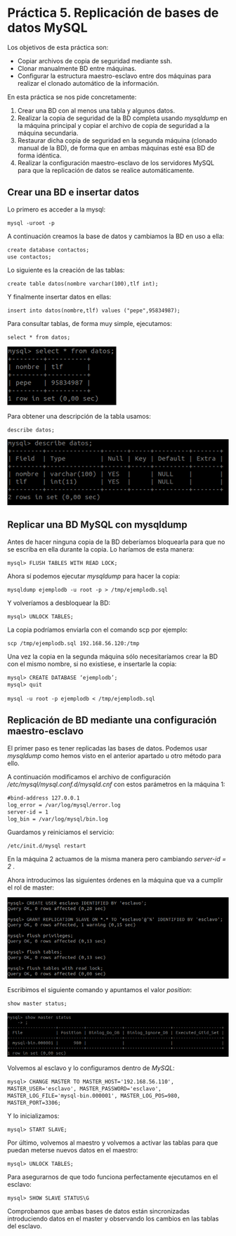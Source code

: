 # Práctica 5. Replicación de bases de datos MySQL

Los objetivos de esta práctica son:
* Copiar archivos de copia de seguridad mediante ssh. 
* Clonar manualmente BD entre máquinas. 
* Configurar la estructura maestro-esclavo entre dos máquinas para realizar el clonado automático de la información.

En esta práctica se nos pide concretamente:

1. Crear una BD con al menos una tabla y algunos datos. 
2. Realizar la copia de seguridad de la BD completa usando *mysqldump* en la máquina principal y copiar el archivo de copia de seguridad a la máquina secundaria. 
3. Restaurar dicha copia de seguridad en la segunda máquina (clonado manual de la BD), de forma que en ambas máquinas esté esa BD de forma idéntica. 
4. Realizar la configuración maestro-esclavo de los servidores MySQL para que la replicación de datos se realice automáticamente.

## Crear una BD e insertar datos

Lo primero es acceder a la mysql:

    mysql -uroot -p

A continuación creamos la base de datos y cambiamos la BD en uso a ella:

    create database contactos;
    use contactos;

Lo siguiente es la creación de las tablas:

    create table datos(nombre varchar(100),tlf int);

Y finalmente insertar datos en ellas:

    insert into datos(nombre,tlf) values ("pepe",95834987);

Para consultar tablas, de forma muy simple, ejecutamos:

    select * from datos;

![select](img/select.png)

Para obtener una descripción de la tabla usamos:

    describe datos;

![describe_datos](img/describe_datos.png)

## Replicar una BD MySQL con mysqldump

Antes de hacer ninguna copia de la BD deberíamos bloquearla para que no se escriba en ella durante la copia. Lo haríamos de esta manera:

    mysql> FLUSH TABLES WITH READ LOCK;

Ahora sí podemos ejecutar *mysqldump* para hacer la copia:

    mysqldump ejemplodb -u root -p > /tmp/ejemplodb.sql

Y volveríamos a desbloquear la BD:

    mysql> UNLOCK TABLES;

La copia podríamos enviarla con el comando scp por ejemplo:

    scp /tmp/ejemplodb.sql 192.168.56.120:/tmp

Una vez la copia en la segunda máquina sólo necesitaríamos crear la BD con el mismo nombre, si no existiese, e insertarle la copia:

    mysql> CREATE DATABASE ‘ejemplodb’; 
    mysql> quit
    
    mysql -u root -p ejemplodb < /tmp/ejemplodb.sql

## Replicación de BD mediante una configuración maestro-esclavo

El primer paso es tener replicadas las bases de datos. Podemos usar *mysqldump* como hemos visto en el anterior apartado u otro método para ello.

A continuación modificamos el archivo de configuración */etc/mysql/mysql.conf.d/mysqld.cnf* con estos parámetros en la máquina 1:

    #bind-address 127.0.0.1
    log_error = /var/log/mysql/error.log
    server-id = 1
    log_bin = /var/log/mysql/bin.log

Guardamos y reiniciamos el servicio:

    /etc/init.d/mysql restart

En la máquina 2 actuamos de la misma manera pero cambiando *server-id = 2* .

Ahora introducimos las siguientes órdenes en la máquina que va a cumplir el rol de master:

![esclavo](img/esclavo.png)

Escribimos el siguiente comando y apuntamos el valor *position*:

    show master status;
![master](img/master.png)

Volvemos al esclavo y lo configuramos dentro de *MySQL*:

    mysql> CHANGE MASTER TO MASTER_HOST='192.168.56.110', MASTER_USER='esclavo', MASTER_PASSWORD='esclavo', MASTER_LOG_FILE='mysql-bin.000001', MASTER_LOG_POS=980, MASTER_PORT=3306;

Y lo inicializamos:

    mysql> START SLAVE;

Por último, volvemos al maestro y volvemos a activar las tablas para que puedan meterse nuevos datos en el maestro: 

    mysql> UNLOCK TABLES;

Para asegurarnos de que todo funciona perfectamente ejecutamos en el esclavo:

    mysql> SHOW SLAVE STATUS\G

Comprobamos que ambas bases de datos están sincronizadas introduciendo datos en el master y observando los cambios en las tablas del esclavo.
